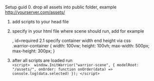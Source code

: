 Setup guid
0. drop all assets into public folder, example http://yourserver.com/assets/

1. add scripts to your head file
 <head>
    <script src="/dependencies/pep.min.js"></script> 
    <link rel="stylesheet" href="src="/dependencies/bootstrap.min.css">
    <script src="/app.055df2d5414d399d68ca.js"></script>
 </head>    

2. specify in your html file where scene should run, add for example <div id="warrior-scene">, id=required
2.1 specify container width end height via css   
.warrior-container {
      width: 100vw;
      height: 100vh;
      max-width: 500px;
      max-height: 300px;
 }

3. after all scripts are loaded run <br>
`<script> 
window.InitWarrior("warrior-scene", {
     modelRoot: "/assets/",
     onOrder: function onOrder(data) => console.log(data.selected)
});
</script>`
